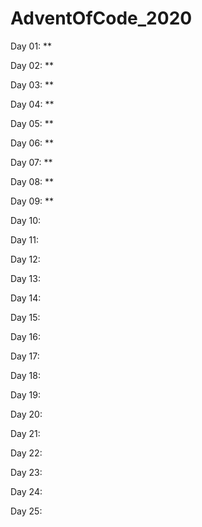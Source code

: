 ﻿# AdventOfCode_2020

Day 01: \*\*

Day 02: \*\*

Day 03: \*\*

Day 04: \*\*

Day 05: \*\*

Day 06: \*\*

Day 07: \*\*

Day 08: \*\*

Day 09: \*\*

Day 10:

Day 11:

Day 12:

Day 13:

Day 14:

Day 15:

Day 16:

Day 17:

Day 18:

Day 19:

Day 20:

Day 21:

Day 22:

Day 23:

Day 24:

Day 25:
